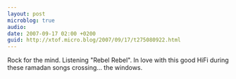 ```yaml
---
layout: post
microblog: true
audio: 
date: 2007-09-17 02:00 +0200
guid: http://xtof.micro.blog/2007/09/17/t275080922.html
---
```

Rock for the mind. Listening "Rebel Rebel". In love with this good HiFi during these ramadan songs crossing... the windows.
